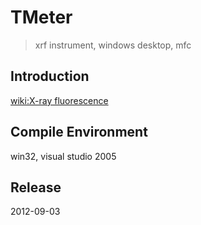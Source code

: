 TMeter
======

>xrf instrument, windows desktop, mfc  

## Introduction
[wiki:X-ray fluorescence](http://en.wikipedia.org/wiki/X-ray_fluorescence)   


## Compile Environment
win32, visual studio 2005  

## Release
2012-09-03  
